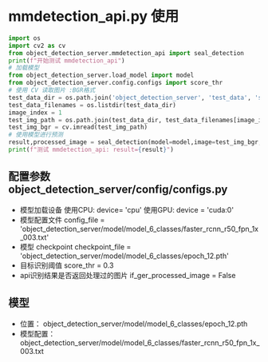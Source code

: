 # mmdetection_api.py 使用

```python
import os
import cv2 as cv
from object_detection_server.mmdetection_api import seal_detection
print(f"开始测试 mmdetection_api")
# 加载模型
from object_detection_server.load_model import model
from object_detection_server.config.configs import score_thr
# 使用 CV 读取图片 :BGR格式
test_data_dir = os.path.join('object_detection_server', 'test_data', 'seal_data_real','test')
test_data_filenames = os.listdir(test_data_dir)
image_index = 1
test_img_path = os.path.join(test_data_dir, test_data_filenames[image_index])
test_img_bgr = cv.imread(test_img_path)
# 使用模型进行预测
result,processed_image = seal_detection(model=model,image=test_img_bgr,score_thr=score_thr)
print(f"测试 mmdetection_api: result={result}")
```

## 配置参数 object_detection_server/config/configs.py
- 模型加载设备
使用CPU: device= 'cpu' 
使用GPU: device = 'cuda:0'
- 模型配置文件
config_file = 'object_detection_server/model/model_6_classes/faster_rcnn_r50_fpn_1x_003.txt'
- 模型 checkpoint
checkpoint_file = 'object_detection_server/model/model_6_classes/epoch_12.pth'
- 目标识别阈值
score_thr = 0.3
- api识别结果是否返回处理过的图片
if_ger_processed_image = False

## 模型
- 位置： object_detection_server/model/model_6_classes/epoch_12.pth
- 模型配置：object_detection_server/model/model_6_classes/faster_rcnn_r50_fpn_1x_003.txt



